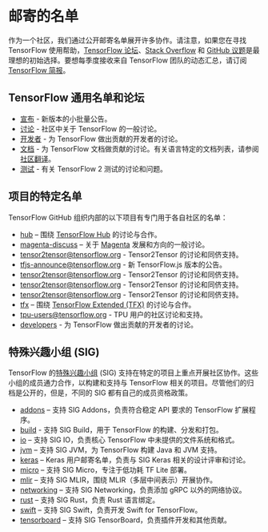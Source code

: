 # 邮寄的名单

作为一个社区，我们通过公开邮寄名单展开许多协作。请注意，如果您在寻找 TensorFlow 使用帮助，[TensorFlow 论坛](https://discuss.tensorflow.org/)、[Stack Overflow](https://stackoverflow.com/questions/tagged/tensorflow) 和 [GitHub 议题](https://github.com/tensorflow/tensorflow/issues)是最理想的初始选择。要想每季度接收来自 TensorFlow 团队的动态汇总，请订阅 [TensorFlow 简报](https://services.google.com/fb/forms/tensorflow/)。

## TensorFlow 通用名单和论坛

- [宣布](https://groups.google.com/a/tensorflow.org/d/forum/announce) - 新版本的小批量公告。
- [讨论](https://groups.google.com/a/tensorflow.org/d/forum/discuss) - 社区中关于 TensorFlow 的一般讨论。
- [开发者](https://groups.google.com/a/tensorflow.org/d/forum/developers) - 为 TensorFlow 做出贡献的开发者的讨论。
- [文档](https://discuss.tensorflow.org/tag/docs) - 为 TensorFlow 文档做贡献的讨论。有关语言特定的文档列表，请参阅[社区翻译](https://www.tensorflow.org/community/contribute/docs#community_translations)。
- [测试](https://groups.google.com/a/tensorflow.org/d/forum/testing) - 有关 TensorFlow 2 测试的讨论和问题。

## 项目的特定名单

TensorFlow GitHub 组织内部的以下项目有专门用于各自社区的名单：

- [hub](https://groups.google.com/a/tensorflow.org/d/forum/hub) – 围绕 [TensorFlow Hub](https://github.com/tensorflow/hub) 的讨论与合作。
- [magenta-discuss](https://groups.google.com/a/tensorflow.org/d/forum/magenta-discuss) – 关于 [Magenta](https://magenta.tensorflow.org/) 发展和方向的一般讨论。
- [tensor2tensor@tensorflow.org](https://groups.google.com/d/forum/tensor2tensor) - Tensor2Tensor 的讨论和同侪支持。
- [tfjs-announce@tensorflow.org](https://groups.google.com/a/tensorflow.org/d/forum/tfjs-announce) - 新 TensorFlow.js 版本的公告。
- [tensor2tensor@tensorflow.org](https://groups.google.com/a/tensorflow.org/d/forum/tfjs) - Tensor2Tensor 的讨论和同侪支持。
- [tensor2tensor@tensorflow.org](https://groups.google.com/a/tensorflow.org/d/forum/tflite) - Tensor2Tensor 的讨论和同侪支持。
- [tensor2tensor@tensorflow.org](https://groups.google.com/a/tensorflow.org/d/forum/tfprobability) - Tensor2Tensor 的讨论和同侪支持。
- [tfx](https://groups.google.com/a/tensorflow.org/forum/#!forum/tfx) – 围绕 [TensorFlow Extended (TFX)](https://www.tensorflow.org/tfx/) 的讨论与合作。
- [tpu-users@tensorflow.org](https://groups.google.com/a/tensorflow.org/d/forum/tpu-users) - TPU 用户的社区讨论和支持。
- [developers](https://groups.google.com/forum/#!forum/xla-dev) - 为 TensorFlow 做出贡献的开发者的讨论。

## 特殊兴趣小组 (SIG)

TensorFlow 的[特殊兴趣小组](https://github.com/tensorflow/community/tree/master/sigs) (SIG) 支持在特定的项目上重点开展社区协作。这些小组的成员通力合作，以构建和支持与 TensorFlow 相关的项目。尽管他们的归档是公开的，但是，不同的 SIG 都有自己的成员资格政策。

- [addons](https://groups.google.com/a/tensorflow.org/d/forum/addons) – 支持 SIG Addons，负责符合稳定 API 要求的 TensorFlow 扩展程序。
- [build](https://groups.google.com/a/tensorflow.org/d/forum/build) - 支持 SIG Build，用于 TensorFlow 的构建、分发和打包。
- [io](https://groups.google.com/a/tensorflow.org/d/forum/io) – 支持 SIG IO，负责核心 TensorFlow 中未提供的文件系统和格式。
- [jvm](https://groups.google.com/a/tensorflow.org/d/forum/jvm) – 支持 SIG JVM，为 TensorFlow 构建 Java 和 JVM 支持。
- [keras](https://groups.google.com/forum/#!forum/keras-users) – Keras 用户邮寄名单，负责与 SIG Keras 相关的设计评审和讨论。
- [micro](https://groups.google.com/a/tensorflow.org/d/forum/micro) – 支持 SIG Micro，专注于低功耗 TF Lite 部署。
- [mlir](https://groups.google.com/a/tensorflow.org/d/forum/mlir) – 支持 SIG MLIR，围绕 MLIR（多层中间表示）开展协作。
- [networking](https://groups.google.com/a/tensorflow.org/d/forum/networking) – 支持 SIG Networking，负责添加 gRPC 以外的网络协议。
- [rust](https://groups.google.com/a/tensorflow.org/d/forum/rust) – 支持 SIG Rust，负责 Rust 语言绑定。
- [swift](https://groups.google.com/a/tensorflow.org/d/forum/swift) – 支持 SIG Swift，负责开发 Swift for TensorFlow。
- [tensorboard](https://groups.google.com/a/tensorflow.org/d/forum/tensorboard) – 支持 SIG TensorBoard，负责插件开发和其他贡献。
